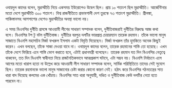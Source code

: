 ওবায়দুল কাদের বলেন, মুদ্রাস্ফীতি নিয়ে একসময় ইউরোপেও উদ্বেগ ছিল। প্রায় ১০ শতাংশ ছিল মুদ্রাস্ফীতি। আর্জেন্টিনার মতো দেশে মুদ্রাস্ফীতি ৩০০ শতাংশ। বিশ্ব রাজনীতিতে প্রভাবশালী দেশ তুরস্কে ৭৩ শতাংশ মুদ্রাস্ফীতি। শ্রীলঙ্কা, পাকিস্তানসহ আশপাশের দেশেও মুদ্রাস্ফীতির অবস্থা ভালো নয়।

এ সময় বিএনপির দুর্নীতি প্রসঙ্গে আওয়ামী লীগের সাধারণ সম্পাদক বলেন, দুর্নীতিবাজরাই দুর্নীতির বিরুদ্ধে আজ কথা বলে। বিএনপির টপ টু বটম দুর্নীতিবাজ। দুর্নীতির বরপুত্র দলটির ভারপ্রাপ্ত চেয়ারম্যান তারেক রহমান। তাঁকে ভালো মানুষ সাজাতে বিএনপি মহাসচিব মির্জা ফখরুল ইসলাম একটা বিবৃতি দিয়েছেন। মির্জা ফখরুল তাঁর হুমকিতে অনেক কিছুই করেন। এখন বলছেন, তাঁকে সাজা দেওয়া যাবে না। ওবায়দুল কাদের বলেন, তারেক রহমানের শাস্তি তো হয়েছে। এখন তাঁকে দেশে ফিরিয়ে এনে শাস্তি ভোগ করাতে হবে, এটাই প্রধানমন্ত্রী বলেছেন। তারেক রহমান যত দিন বিএনপির নেতৃত্বে থাকবেন, তত দিন বিএনপি স্বাধীনতা নিয়ে রাজনৈতিকভাবে আত্মপ্রকাশ ঘটাবে, এটা সম্ভব নয়। বিএনপি নির্বাচনে এলে আগের মতো খারাপ হতো না উল্লেখ করে আওয়ামী লীগ সাধারণ সম্পাদক বলেন, সার্বিক পরিস্থিতিতে তাদের সেই সুযোগ ছিল। তারেক রহমানকে ভালো মানুষ সাজানোর চেষ্টা করার কোনো কারণ নেই। হঠাৎ করে বিএনপির গঠনতন্ত্রের সাত ধারা বাদ দিয়েছে কলমের এক খোঁচায়। বিএনপির সাত ধারা অনুযায়ী, দণ্ডিত ও দুর্নীতিবাজ কেউ দলটির নেতা হতে পারবেন না।
